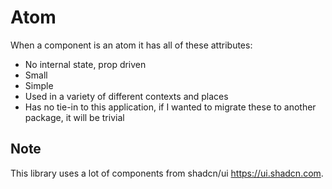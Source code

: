 # Atom

When a component is an atom it has all of these attributes:

- No internal state, prop driven
- Small
- Simple
- Used in a variety of different contexts and places
- Has no tie-in to this application, if I wanted to migrate these to another package, it will be trivial

## Note

This library uses a lot of components from shadcn/ui https://ui.shadcn.com.
